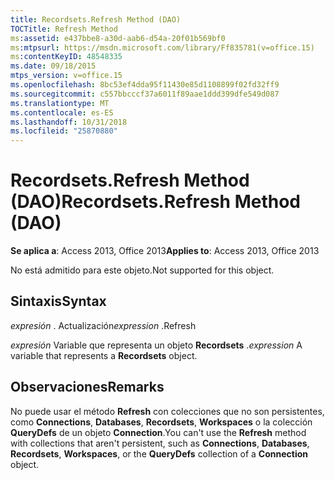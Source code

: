 ```yaml
---
title: Recordsets.Refresh Method (DAO)
TOCTitle: Refresh Method
ms:assetid: e437bbe8-a30d-aab6-d54a-20f01b569bf0
ms:mtpsurl: https://msdn.microsoft.com/library/Ff835781(v=office.15)
ms:contentKeyID: 48548335
ms.date: 09/18/2015
mtps_version: v=office.15
ms.openlocfilehash: 8bc53ef4dda95f11430e85d1108899f02fd32ff9
ms.sourcegitcommit: c557bbcccf37a6011f89aae1ddd399dfe549d087
ms.translationtype: MT
ms.contentlocale: es-ES
ms.lasthandoff: 10/31/2018
ms.locfileid: "25870880"
---
```

# <a name="recordsetsrefresh-method-dao"></a><span data-ttu-id="7fbfb-102">Recordsets.Refresh Method (DAO)</span><span class="sxs-lookup"><span data-stu-id="7fbfb-102">Recordsets.Refresh Method (DAO)</span></span>


<span data-ttu-id="7fbfb-103">**Se aplica a**: Access 2013, Office 2013</span><span class="sxs-lookup"><span data-stu-id="7fbfb-103">**Applies to**: Access 2013, Office 2013</span></span>

<span data-ttu-id="7fbfb-104">No está admitido para este objeto.</span><span class="sxs-lookup"><span data-stu-id="7fbfb-104">Not supported for this object.</span></span>

## <a name="syntax"></a><span data-ttu-id="7fbfb-105">Sintaxis</span><span class="sxs-lookup"><span data-stu-id="7fbfb-105">Syntax</span></span>

<span data-ttu-id="7fbfb-106">*expresión* . Actualización</span><span class="sxs-lookup"><span data-stu-id="7fbfb-106">*expression* .Refresh</span></span>

<span data-ttu-id="7fbfb-107">*expresión* Variable que representa un objeto **Recordsets** .</span><span class="sxs-lookup"><span data-stu-id="7fbfb-107">*expression* A variable that represents a **Recordsets** object.</span></span>

## <a name="remarks"></a><span data-ttu-id="7fbfb-108">Observaciones</span><span class="sxs-lookup"><span data-stu-id="7fbfb-108">Remarks</span></span>

<span data-ttu-id="7fbfb-109">No puede usar el método **Refresh** con colecciones que no son persistentes, como **Connections**, **Databases**, **Recordsets**, **Workspaces** o la colección **QueryDefs** de un objeto **Connection**.</span><span class="sxs-lookup"><span data-stu-id="7fbfb-109">You can't use the **Refresh** method with collections that aren't persistent, such as **Connections**, **Databases**, **Recordsets**, **Workspaces**, or the **QueryDefs** collection of a **Connection** object.</span></span>

